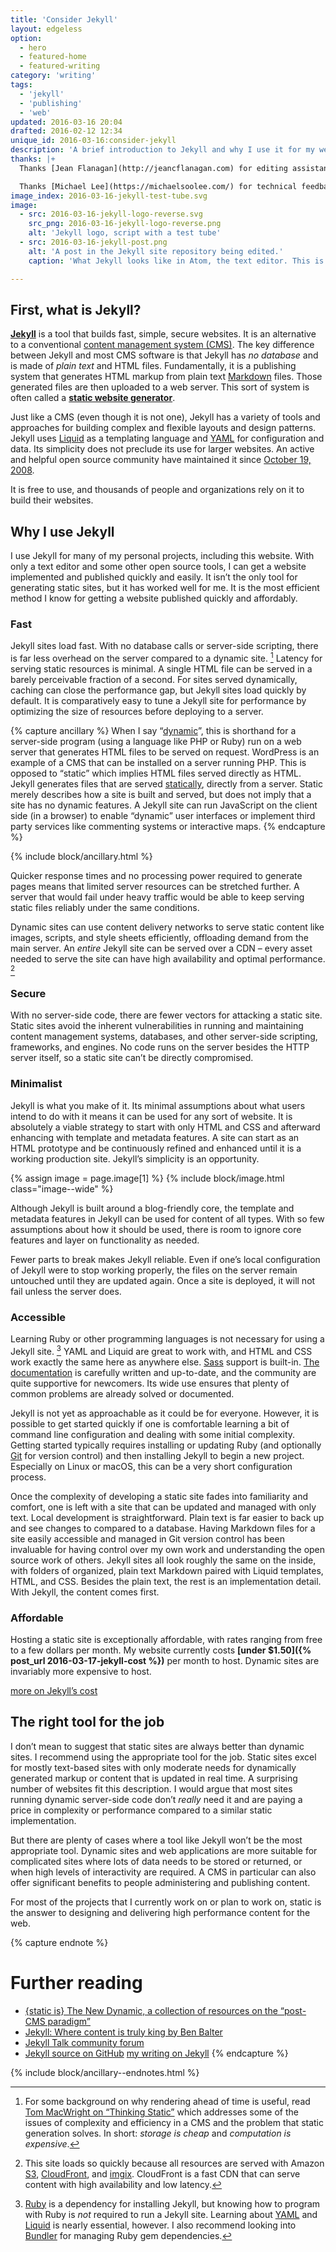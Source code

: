 ```yaml
---
title: 'Consider Jekyll'
layout: edgeless
option:
  - hero
  - featured-home
  - featured-writing
category: 'writing'
tags:
  - 'jekyll'
  - 'publishing'
  - 'web'
updated: 2016-03-16 20:04
drafted: 2016-02-12 12:34
unique_id: 2016-03-16:consider-jekyll
description: 'A brief introduction to Jekyll and why I use it for my web projects.'
thanks: |+
  Thanks [Jean Flanagan](http://jeancflanagan.com) for editing assistance and giving this a title.

  Thanks [Michael Lee](https://michaelsoolee.com/) for technical feedback. [Read his response](https://michaelsoolee.com/consider-jekyll-oliver-pattison/) to this essay.
image_index: 2016-03-16-jekyll-test-tube.svg
image:
  - src: 2016-03-16-jekyll-logo-reverse.svg
    src_png: 2016-03-16-jekyll-logo-reverse.png
    alt: 'Jekyll logo, script with a test tube'
  - src: 2016-03-16-jekyll-post.png
    alt: 'A post in the Jekyll site repository being edited.'
    caption: 'What Jekyll looks like in Atom, the text editor. This is a view of a Markdown post from the official Jekyll documentation site.'

---
```


## First, what is Jekyll?

**[Jekyll](http://jekyllrb.com)** is a tool that builds fast, simple, secure websites. It is an alternative to a conventional [content management system (CMS)](https://en.wikipedia.org/wiki/Web_content_management_system). The key difference between Jekyll and most CMS software is that Jekyll has *no database* and is made of *plain text* and HTML files. Fundamentally, it is a publishing system that generates HTML markup from plain text [Markdown](http://daringfireball.net/projects/markdown/) files. Those generated files are then uploaded to a web server. This sort of system is often called a **[static website generator](https://en.wikipedia.org/wiki/Static_web_page)**.

Just like a CMS (even though it is not one), Jekyll has a variety of tools and approaches for building complex and flexible layouts and design patterns. Jekyll uses [Liquid](http://liquidmarkup.org) as a templating language and [YAML](http://yaml.org) for configuration and data. Its simplicity does not preclude its use for larger websites. An active and helpful open source community have maintained it since [October 19, 2008](http://jekyllrb.com/docs/history/#v0-0-0).

It is free to use, and thousands of people and organizations rely on it to build their websites.

## Why I use Jekyll

I use Jekyll for many of my personal projects, including this website. With only a text editor and some other open source tools, I can get a website implemented and published quickly and easily. It isn’t the only tool for generating static sites, but it has worked well for me. It is the most efficient method I know for getting a website published quickly and affordably.

### Fast

Jekyll sites load fast. With no database calls or server-side scripting, there is far less overhead on the server compared to a dynamic site. [^1] Latency for serving static resources is minimal. A single HTML file can be served in a barely perceivable fraction of a second. For sites served dynamically, caching can close the performance gap, but Jekyll sites load quickly by default. It is comparatively easy to tune a Jekyll site for performance by optimizing the size of resources before deploying to a server.

{% capture ancillary %}
When I say “[dynamic](https://en.wikipedia.org/wiki/Dynamic_web_page)”, this is shorthand for a server-side program (using a language like PHP or Ruby) run on a web server that generates HTML files to be served on request. WordPress is an example of a CMS that can be installed on a server running PHP. This is opposed to “static” which implies HTML files served directly as HTML. Jekyll generates files that are served [statically](https://en.wikipedia.org/wiki/Static_web_page), directly from a server. Static merely describes how a site is built and served, but does not imply that a site has no dynamic features. A Jekyll site can run JavaScript on the client side (in a browser) to enable “dynamic” user interfaces or implement third party services like commenting systems or interactive maps.
{% endcapture %}

{% include block/ancillary.html %}

Quicker response times and no processing power required to generate pages means that limited server resources can be stretched further. A server that would fail under heavy traffic would be able to keep serving static files reliably under the same conditions.

Dynamic sites can use content delivery networks to serve static content like images, scripts, and style sheets efficiently, offloading demand from the main server. An *entire* Jekyll site can be served over a CDN – every asset needed to serve the site can have high availability and optimal performance. [^2]

### Secure

With no server-side code, there are fewer vectors for attacking a static site. Static sites avoid the inherent vulnerabilities in running and maintaining content management systems, databases, and other server-side scripting, frameworks, and engines. No code runs on the server besides the HTTP server itself, so a static site can’t be directly compromised.

### Minimalist

Jekyll is what you make of it. Its minimal assumptions about what users intend to do with it means it can be used for any sort of website. It is absolutely a viable strategy to start with only HTML and CSS and afterward enhancing with template and metadata features. A site can start as an HTML prototype and be continuously refined and enhanced until it is a working production site. Jekyll’s simplicity is an opportunity.

{% assign image = page.image[1] %}
{% include block/image.html class="image--wide" %}

Although Jekyll is built around a blog-friendly core, the template and metadata features in Jekyll can be used for content of all types. With so few assumptions about how it should be used, there is room to ignore core features and layer on functionality as needed.

Fewer parts to break makes Jekyll reliable. Even if one’s local configuration of Jekyll were to stop working properly, the files on the server remain untouched until they are updated again. Once a site is deployed, it will not fail unless the server does.

### Accessible

Learning Ruby or other programming languages is not necessary for using a Jekyll site. [^3] YAML and Liquid are great to work with, and HTML and CSS work exactly the same here as anywhere else. [Sass](http://sass-lang.com/) support is built-in. [The documentation](http://jekyllrb.com/docs/home/) is carefully written and up-to-date, and the community are quite supportive for newcomers. Its wide use ensures that plenty of common problems are already solved or documented.

Jekyll is not yet as approachable as it could be for everyone. However, it is possible to get started quickly if one is comfortable learning a bit of command line configuration and dealing with some initial complexity. Getting started typically requires installing or updating Ruby (and optionally [Git](https://git-scm.com/) for version control) and then installing Jekyll to begin a new project. Especially on Linux or macOS, this can be a very short configuration process.

Once the complexity of developing a static site fades into familiarity and comfort, one is left with a site that can be updated and managed with only text. Local development is straightforward. Plain text is far easier to back up and see changes to compared to a database. Having Markdown files for a site easily accessible and managed in Git version control has been invaluable for having control over my own work and understanding the open source work of others. Jekyll sites all look roughly the same on the inside, with folders of organized, plain text Markdown paired with Liquid templates, HTML, and CSS. Besides the plain text, the rest is an implementation detail. With Jekyll, the content comes first.

### Affordable

Hosting a static site is exceptionally affordable, with rates ranging from free to a few dollars per month. My website currently costs **[under $1.50]({% post_url 2016-03-17-jekyll-cost %})** per month to host. Dynamic sites are invariably more expensive to host.

<a class="action" href="{% post_url 2016-03-17-jekyll-cost %}">more on Jekyll’s cost</a>

## The right tool for the job

I don’t mean to suggest that static sites are always better than dynamic sites. I recommend using the appropriate tool for the job. Static sites excel for mostly text-based sites with only moderate needs for dynamically generated markup or content that is updated in real time. A surprising number of websites fit this description. I would argue that most sites running dynamic server-side code don’t *really* need it and are paying a price in complexity or performance compared to a similar static implementation.

But there are plenty of cases where a tool like Jekyll won’t be the most appropriate tool. Dynamic sites and web applications are more suitable for complicated sites where lots of data needs to be stored or returned, or when high levels of interactivity are required. A CMS in particular can also offer significant benefits to people administering and publishing content.

For most of the projects that I currently work on or plan to work on, static is the answer to designing and delivering high performance content for the web.

{% capture endnote %}
# Further reading

- [{static is} The New Dynamic, a collection of resources on the “post-CMS paradigm”](https://www.thenewdynamic.org/)
- [Jekyll: Where content is truly king by Ben Balter](http://ben.balter.com/2013/10/30/content-is-king/)
- [Jekyll Talk community forum](https://talk.jekyllrb.com)
- [Jekyll source on GitHub](https://github.com/jekyll/jekyll)
<a class="action" href="/labels/jekyll/">my writing on Jekyll</a>
{% endcapture %}

{% include block/ancillary--endnotes.html %}

[^1]: For some background on why rendering ahead of time is useful, read [Tom MacWright on “Thinking Static”](http://www.macwright.org/2013/01/08/thinking-static.html) which addresses some of the issues of complexity and efficiency in a CMS and the problem that static generation solves. In short: *storage is cheap* and *computation is expensive*.
[^2]: This site loads so quickly because all resources are served with Amazon [S3](https://aws.amazon.com/s3/), [CloudFront](https://aws.amazon.com/cloudfront/), and [imgix](https://www.imgix.com/). CloudFront is a fast CDN that can serve content with high availability and low latency.
[^3]: [Ruby](https://www.ruby-lang.org/en/) is a dependency for installing Jekyll, but knowing how to program with Ruby is *not* required to run a Jekyll site. Learning about [YAML](http://yaml.org/) and [Liquid](http://liquidmarkup.org) is nearly essential, however. I also recommend looking into [Bundler](http://bundler.io/) for managing Ruby gem dependencies.
